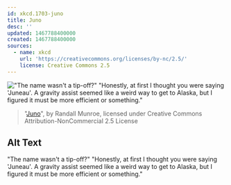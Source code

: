 ```yaml
---
id: xkcd.1703-juno
title: Juno
desc: ''
updated: 1467788400000
created: 1467788400000
sources:
  - name: xkcd
    url: 'https://creativecommons.org/licenses/by-nc/2.5/'
    license: Creative Commons 2.5
---
```

!["The name wasn't a tip-off?" "Honestly, at first I thought you were saying 'Juneau'. A gravity assist seemed like a weird way to get to Alaska, but I figured it must be more efficient or something."](https://imgs.xkcd.com/comics/juno.png)
> "[Juno](https://xkcd.com/1703/)", by Randall Munroe, licensed under Creative Commons Attribution-NonCommercial 2.5 License

## Alt Text
"The name wasn't a tip-off?" "Honestly, at first I thought you were saying 'Juneau'. A gravity assist seemed like a weird way to get to Alaska, but I figured it must be more efficient or something."
